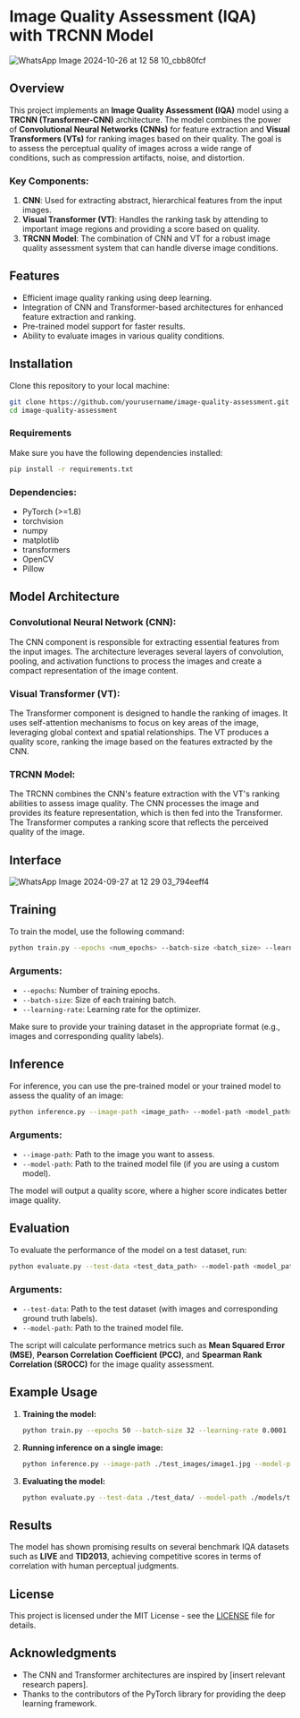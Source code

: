 # Image Quality Assessment (IQA) with TRCNN Model

![WhatsApp Image 2024-10-26 at 12 58 10_cbb80fcf](https://github.com/user-attachments/assets/607bd045-dbd0-497e-b2e2-91e0cfde65f5)

## Overview

This project implements an **Image Quality Assessment (IQA)** model using a **TRCNN (Transformer-CNN)** architecture. The model combines the power of **Convolutional Neural Networks (CNNs)** for feature extraction and **Visual Transformers (VTs)** for ranking images based on their quality. The goal is to assess the perceptual quality of images across a wide range of conditions, such as compression artifacts, noise, and distortion.

### Key Components:
1. **CNN**: Used for extracting abstract, hierarchical features from the input images.
2. **Visual Transformer (VT)**: Handles the ranking task by attending to important image regions and providing a score based on quality.
3. **TRCNN Model**: The combination of CNN and VT for a robust image quality assessment system that can handle diverse image conditions.

## Features
- Efficient image quality ranking using deep learning.
- Integration of CNN and Transformer-based architectures for enhanced feature extraction and ranking.
- Pre-trained model support for faster results.
- Ability to evaluate images in various quality conditions.

## Installation

Clone this repository to your local machine:

```bash
git clone https://github.com/yourusername/image-quality-assessment.git
cd image-quality-assessment
```

### Requirements

Make sure you have the following dependencies installed:

```bash
pip install -r requirements.txt
```

### Dependencies:
- PyTorch (>=1.8)
- torchvision
- numpy
- matplotlib
- transformers
- OpenCV
- Pillow

## Model Architecture

### Convolutional Neural Network (CNN):
The CNN component is responsible for extracting essential features from the input images. The architecture leverages several layers of convolution, pooling, and activation functions to process the images and create a compact representation of the image content.

### Visual Transformer (VT):
The Transformer component is designed to handle the ranking of images. It uses self-attention mechanisms to focus on key areas of the image, leveraging global context and spatial relationships. The VT produces a quality score, ranking the image based on the features extracted by the CNN.

### TRCNN Model:
The TRCNN combines the CNN's feature extraction with the VT's ranking abilities to assess image quality. The CNN processes the image and provides its feature representation, which is then fed into the Transformer. The Transformer computes a ranking score that reflects the perceived quality of the image.

## Interface

![WhatsApp Image 2024-09-27 at 12 29 03_794eeff4](https://github.com/user-attachments/assets/726eb16c-8ebc-48b6-8a22-94da2e02e323)

## Training

To train the model, use the following command:

```bash
python train.py --epochs <num_epochs> --batch-size <batch_size> --learning-rate <learning_rate>
```

### Arguments:
- `--epochs`: Number of training epochs.
- `--batch-size`: Size of each training batch.
- `--learning-rate`: Learning rate for the optimizer.

Make sure to provide your training dataset in the appropriate format (e.g., images and corresponding quality labels).

## Inference

For inference, you can use the pre-trained model or your trained model to assess the quality of an image:

```bash
python inference.py --image-path <image_path> --model-path <model_path>
```

### Arguments:
- `--image-path`: Path to the image you want to assess.
- `--model-path`: Path to the trained model file (if you are using a custom model).

The model will output a quality score, where a higher score indicates better image quality.

## Evaluation

To evaluate the performance of the model on a test dataset, run:

```bash
python evaluate.py --test-data <test_data_path> --model-path <model_path>
```

### Arguments:
- `--test-data`: Path to the test dataset (with images and corresponding ground truth labels).
- `--model-path`: Path to the trained model file.

The script will calculate performance metrics such as **Mean Squared Error (MSE)**, **Pearson Correlation Coefficient (PCC)**, and **Spearman Rank Correlation (SROCC)** for the image quality assessment.

## Example Usage

1. **Training the model:**

   ```bash
   python train.py --epochs 50 --batch-size 32 --learning-rate 0.0001
   ```

2. **Running inference on a single image:**

   ```bash
   python inference.py --image-path ./test_images/image1.jpg --model-path ./models/trcnn_model.pth
   ```

3. **Evaluating the model:**

   ```bash
   python evaluate.py --test-data ./test_data/ --model-path ./models/trcnn_model.pth
   ```

## Results

The model has shown promising results on several benchmark IQA datasets such as **LIVE** and **TID2013**, achieving competitive scores in terms of correlation with human perceptual judgments.

## License

This project is licensed under the MIT License - see the [LICENSE](LICENSE) file for details.

## Acknowledgments

- The CNN and Transformer architectures are inspired by [insert relevant research papers].
- Thanks to the contributors of the PyTorch library for providing the deep learning framework.
